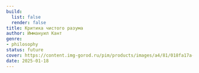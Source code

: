 ```yaml
---
build:
  list: false
  render: false
title: Критика чистого разума
author: Иммануил Кант
genre:
- philosophy
status: future
cover: https://content.img-gorod.ru/pim/products/images/a4/81/018fa17a-0820-791e-89f1-7d854840a481.jpg?width=0&height=1200&fit=bounds
date: 2025-01-18
---
```


